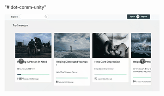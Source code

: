 "# dot-comm-unity" 


![Home Page](https://github.com/sougatadafader/dot-comm-unity/blob/master/gifs/HomePage.gif)
